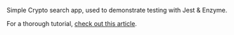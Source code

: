 Simple Crypto search app, used to demonstrate testing with Jest & Enzyme.

For a thorough tutorial, [check out this article](http://acco.io/2017/07/17/everything-you-wanted-to-know-about-unit-testing-in-react).